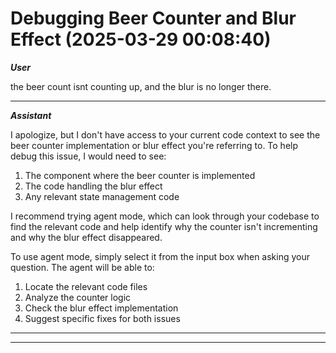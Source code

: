 <!-- Generated by SpecStory -->

# Debugging Beer Counter and Blur Effect (2025-03-29 00:08:40)

_**User**_

the beer count isnt counting up, and the blur is no longer there. 

---

_**Assistant**_

I apologize, but I don't have access to your current code context to see the beer counter implementation or blur effect you're referring to. To help debug this issue, I would need to see:

1. The component where the beer counter is implemented
2. The code handling the blur effect
3. Any relevant state management code

I recommend trying agent mode, which can look through your codebase to find the relevant code and help identify why the counter isn't incrementing and why the blur effect disappeared.

To use agent mode, simply select it from the input box when asking your question. The agent will be able to:
1. Locate the relevant code files
2. Analyze the counter logic
3. Check the blur effect implementation
4. Suggest specific fixes for both issues

---



---

